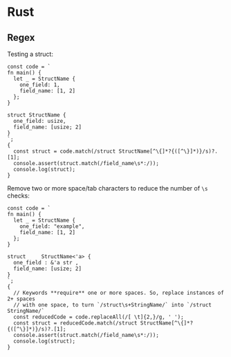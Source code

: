 # Rust

## Regex

Testing a struct:

```javascript,mdbook-runnable
const code = `
fn main() {
  let _ = StructName {
    one_field: 1,
    field_name: [1, 2]
  };
}

struct StructName {
  one_field: usize,
  field_name: [usize; 2]
}
`;
{
  const struct = code.match(/struct StructName[^\{]*?{([^\}]*)}/s)?.[1];
  console.assert(struct.match(/field_name\s*:/));
  console.log(struct);
}
```

Remove two or more space/tab characters to reduce the number of `\s` checks:

```javascript,mdbook-runnable
const code = `
fn main() {
  let _ = StructName {
    one_field: "example",
    field_name: [1, 2]
  };
}

struct     StructName<'a> {
  one_field : &'a str ,
  field_name: [usize; 2]
}
`;
{
  // Keywords **require** one or more spaces. So, replace instances of 2+ spaces
  // with one space, to turn `/struct\s+StringName/` into `/struct StringName/`
  const reducedCode = code.replaceAll(/[ \t]{2,}/g, ' ');
  const struct = reducedCode.match(/struct StructName[^\{]*?{([^\}]*)}/s)?.[1];
  console.assert(struct.match(/field_name\s*:/));
  console.log(struct);
}
```
